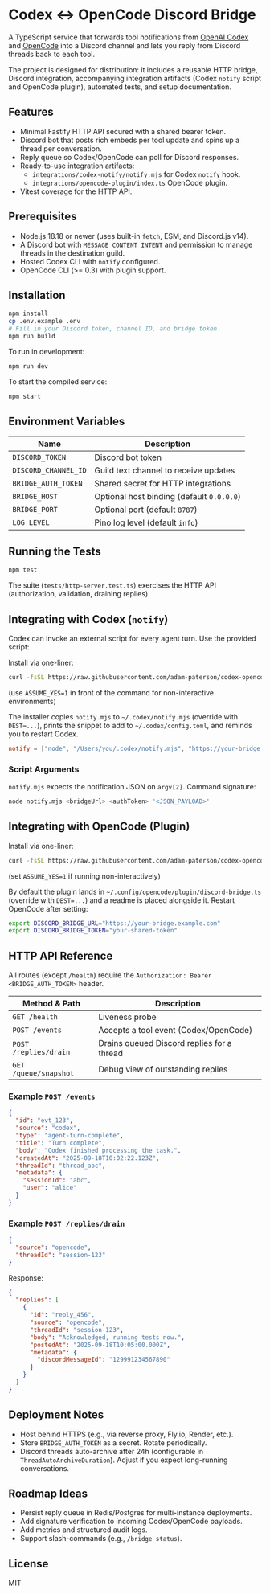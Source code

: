 # Codex ↔︎ OpenCode Discord Bridge

A TypeScript service that forwards tool notifications from [OpenAI Codex](https://github.com/openai/codex) and [OpenCode](https://github.com/sst/opencode) into a Discord channel and lets you reply from Discord threads back to each tool.

The project is designed for distribution: it includes a reusable HTTP bridge, Discord integration, accompanying integration artifacts (Codex `notify` script and OpenCode plugin), automated tests, and setup documentation.

## Features

- Minimal Fastify HTTP API secured with a shared bearer token.
- Discord bot that posts rich embeds per tool update and spins up a thread per conversation.
- Reply queue so Codex/OpenCode can poll for Discord responses.
- Ready-to-use integration artifacts:
  - `integrations/codex-notify/notify.mjs` for Codex `notify` hook.
  - `integrations/opencode-plugin/index.ts` OpenCode plugin.
- Vitest coverage for the HTTP API.

## Prerequisites

- Node.js 18.18 or newer (uses built-in `fetch`, ESM, and Discord.js v14).
- A Discord bot with `MESSAGE CONTENT INTENT` and permission to manage threads in the destination guild.
- Hosted Codex CLI with `notify` configured.
- OpenCode CLI (>= 0.3) with plugin support.

## Installation

```bash
npm install
cp .env.example .env
# Fill in your Discord token, channel ID, and bridge token
npm run build
```

To run in development:

```bash
npm run dev
```

To start the compiled service:

```bash
npm start
```

## Environment Variables

| Name | Description |
| --- | --- |
| `DISCORD_TOKEN` | Discord bot token |
| `DISCORD_CHANNEL_ID` | Guild text channel to receive updates |
| `BRIDGE_AUTH_TOKEN` | Shared secret for HTTP integrations |
| `BRIDGE_HOST` | Optional host binding (default `0.0.0.0`) |
| `BRIDGE_PORT` | Optional port (default `8787`) |
| `LOG_LEVEL` | Pino log level (default `info`) |

## Running the Tests

```bash
npm test
```

The suite (`tests/http-server.test.ts`) exercises the HTTP API (authorization, validation, draining replies).

## Integrating with Codex (`notify`)

Codex can invoke an external script for every agent turn. Use the provided script:

Install via one-liner:

```bash
curl -fsSL https://raw.githubusercontent.com/adam-paterson/codex-opencode-notifier/main/scripts/install-codex-notify.sh | bash
```
(use `ASSUME_YES=1` in front of the command for non-interactive environments)

The installer copies `notify.mjs` to `~/.codex/notify.mjs` (override with `DEST=...`), prints the snippet to add to `~/.codex/config.toml`, and reminds you to restart Codex.

```toml
notify = ["node", "/Users/you/.codex/notify.mjs", "https://your-bridge.example.com", "your-shared-token"]
```

### Script Arguments

`notify.mjs` expects the notification JSON on `argv[2]`. Command signature:

```bash
node notify.mjs <bridgeUrl> <authToken> '<JSON_PAYLOAD>'
```

## Integrating with OpenCode (Plugin)

Install via one-liner:

```bash
curl -fsSL https://raw.githubusercontent.com/adam-paterson/codex-opencode-notifier/main/scripts/install-opencode-plugin.sh | bash
```
(set `ASSUME_YES=1` if running non-interactively)

By default the plugin lands in `~/.config/opencode/plugin/discord-bridge.ts` (override with `DEST=...`) and a readme is placed alongside it. Restart OpenCode after setting:

```bash
export DISCORD_BRIDGE_URL="https://your-bridge.example.com"
export DISCORD_BRIDGE_TOKEN="your-shared-token"
``` 

## HTTP API Reference

All routes (except `/health`) require the `Authorization: Bearer <BRIDGE_AUTH_TOKEN>` header.

| Method & Path | Description |
| --- | --- |
| `GET /health` | Liveness probe |
| `POST /events` | Accepts a tool event (Codex/OpenCode) |
| `POST /replies/drain` | Drains queued Discord replies for a thread |
| `GET /queue/snapshot` | Debug view of outstanding replies |

### Example `POST /events`

```json
{
  "id": "evt_123",
  "source": "codex",
  "type": "agent-turn-complete",
  "title": "Turn complete",
  "body": "Codex finished processing the task.",
  "createdAt": "2025-09-18T10:02:22.123Z",
  "threadId": "thread_abc",
  "metadata": {
    "sessionId": "abc",
    "user": "alice"
  }
}
```

### Example `POST /replies/drain`

```json
{
  "source": "opencode",
  "threadId": "session-123"
}
```

Response:

```json
{
  "replies": [
    {
      "id": "reply_456",
      "source": "opencode",
      "threadId": "session-123",
      "body": "Acknowledged, running tests now.",
      "postedAt": "2025-09-18T10:05:00.000Z",
      "metadata": {
        "discordMessageId": "129991234567890"
      }
    }
  ]
}
```

## Deployment Notes

- Host behind HTTPS (e.g., via reverse proxy, Fly.io, Render, etc.).
- Store `BRIDGE_AUTH_TOKEN` as a secret. Rotate periodically.
- Discord threads auto-archive after 24h (configurable in `ThreadAutoArchiveDuration`). Adjust if you expect long-running conversations.

## Roadmap Ideas

- Persist reply queue in Redis/Postgres for multi-instance deployments.
- Add signature verification to incoming Codex/OpenCode payloads.
- Add metrics and structured audit logs.
- Support slash-commands (e.g., `/bridge status`).

## License

MIT
